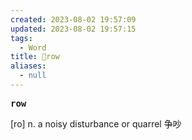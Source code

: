```yaml
---
created: 2023-08-02 19:57:09
updated: 2023-08-02 19:57:15
tags:
  - Word
title: 📖row
aliases:
  - null
---
```


<pre><strong>row</strong></pre>
[ro]
n. a noisy disturbance or quarrel 争吵
